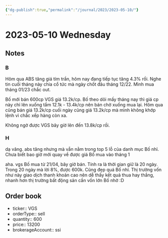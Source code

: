 ```yaml
---
{"dg-publish":true,"permalink":"/journal/2023/2023-05-10/"}
---
```


# 2023-05-10 Wednesday

## Notes

### B

Hôm qua ABS tăng giá tím trần, hôm nay đang tiếp tục tăng 4.3% rồi. Nghe tin cuối tháng này chia cổ tức mà ngày chốt đâu tháng 12/22. Mình mua tháng 01/23 chắc out.

Bố mới bán 600cp VGS giá 13.2k/cp. Bố theo dõi mấy tháng nay thì giá cp này chỉ lên xuống tầm 12.1k - 13.4k/cp nên bán chờ xuống mua lại.
Hôm qua cũng bán giá 13.2k/cp cuối ngày cũng giá 13.2k/cp mà mình không khớp lệnh vì chắc xếp hàng còn xa.

Không ngờ được VGS bây giờ lên đến 13.8k/cp rồi.

### H

dạ vâng. abs tăng nhưng mà vẫn nằm trong top 5 lỗ của danh mục Bố nhỉ. Chưa biết bao giờ mới quay về được giá Bố mua vào tháng 1

aha. vgs Bố mua từ 21/04, bây giờ bán. Tính ra là thời gian giữ là 20 ngày. Trong 20 ngày mà lời 8%, được 600k. Cũng đẹp quá Bố nhỉ. Thị trường vốn như này giao dịch thanh khoản cao nên dễ thấy kết quả thua hay thắng, nhanh hơn thị trường bất động sản cần vốn lớn Bố nhờ :D

## Order book

- ticker:: VGS
- orderType:: sell
- quantity:: 600
- price:: 13200
- brokerageAccount:: ssi
